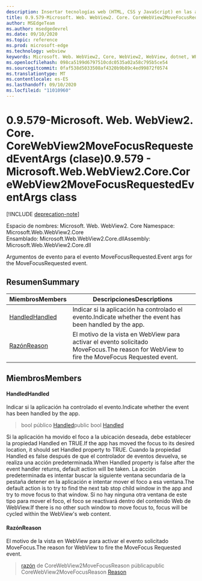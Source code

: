 ```yaml
---
description: Insertar tecnologías web (HTML, CSS y JavaScript) en las aplicaciones nativas con el control Microsoft Edge WebView2
title: 0.9.579-Microsoft. Web. WebView2. Core. CoreWebView2MoveFocusRequestedEventArgs
author: MSEdgeTeam
ms.author: msedgedevrel
ms.date: 09/10/2020
ms.topic: reference
ms.prod: microsoft-edge
ms.technology: webview
keywords: Microsoft. Web. WebView2, Core, WebView2, WebView, dotnet, WPF, WinForms, App, Edge, CoreWebView2, CoreWebView2Controller, control de explorador, Edge HTML, Microsoft. Web. WebView2. Core. CoreWebView2MoveFocusRequestedEventArgs
ms.openlocfilehash: 098ca5199d6797510cdc0535a02a58c795b5ce54
ms.sourcegitcommit: 0faf538d5033508af4320b9b89c4ed99872f0574
ms.translationtype: MT
ms.contentlocale: es-ES
ms.lasthandoff: 09/10/2020
ms.locfileid: "11010960"
---
```

# <span data-ttu-id="f8b86-104">0.9.579-Microsoft. Web. WebView2. Core. CoreWebView2MoveFocusRequestedEventArgs (clase)</span><span class="sxs-lookup"><span data-stu-id="f8b86-104">0.9.579 - Microsoft.Web.WebView2.Core.CoreWebView2MoveFocusRequestedEventArgs class</span></span> 

[!INCLUDE [deprecation-note](../../includes/deprecation-note.md)]

<span data-ttu-id="f8b86-105">Espacio de nombres: Microsoft. Web. WebView2. Core </span><span class="sxs-lookup"><span data-stu-id="f8b86-105">Namespace: Microsoft.Web.WebView2.Core</span></span>\
<span data-ttu-id="f8b86-106">Ensamblado: Microsoft.Web.WebView2.Core.dll</span><span class="sxs-lookup"><span data-stu-id="f8b86-106">Assembly: Microsoft.Web.WebView2.Core.dll</span></span>

<span data-ttu-id="f8b86-107">Argumentos de evento para el evento MoveFocusRequested.</span><span class="sxs-lookup"><span data-stu-id="f8b86-107">Event args for the MoveFocusRequested event.</span></span>

## <span data-ttu-id="f8b86-108">Resumen</span><span class="sxs-lookup"><span data-stu-id="f8b86-108">Summary</span></span>

 <span data-ttu-id="f8b86-109">Miembros</span><span class="sxs-lookup"><span data-stu-id="f8b86-109">Members</span></span>                        | <span data-ttu-id="f8b86-110">Descripciones</span><span class="sxs-lookup"><span data-stu-id="f8b86-110">Descriptions</span></span>
--------------------------------|---------------------------------------------
[<span data-ttu-id="f8b86-111">Handled</span><span class="sxs-lookup"><span data-stu-id="f8b86-111">Handled</span></span>](#handled) | <span data-ttu-id="f8b86-112">Indicar si la aplicación ha controlado el evento.</span><span class="sxs-lookup"><span data-stu-id="f8b86-112">Indicate whether the event has been handled by the app.</span></span>
[<span data-ttu-id="f8b86-113">Razón</span><span class="sxs-lookup"><span data-stu-id="f8b86-113">Reason</span></span>](#reason) | <span data-ttu-id="f8b86-114">El motivo de la vista en WebView para activar el evento solicitado MoveFocus.</span><span class="sxs-lookup"><span data-stu-id="f8b86-114">The reason for WebView to fire the MoveFocus Requested event.</span></span>

## <span data-ttu-id="f8b86-115">Miembros</span><span class="sxs-lookup"><span data-stu-id="f8b86-115">Members</span></span>

#### <span data-ttu-id="f8b86-116">Handled</span><span class="sxs-lookup"><span data-stu-id="f8b86-116">Handled</span></span> 

<span data-ttu-id="f8b86-117">Indicar si la aplicación ha controlado el evento.</span><span class="sxs-lookup"><span data-stu-id="f8b86-117">Indicate whether the event has been handled by the app.</span></span>

> <span data-ttu-id="f8b86-118">bool público [Handled](#handled)</span><span class="sxs-lookup"><span data-stu-id="f8b86-118">public bool [Handled](#handled)</span></span>

<span data-ttu-id="f8b86-119">Si la aplicación ha movido el foco a la ubicación deseada, debe establecer la propiedad Handled en TRUE.</span><span class="sxs-lookup"><span data-stu-id="f8b86-119">If the app has moved the focus to its desired location, it should set Handled property to TRUE.</span></span> <span data-ttu-id="f8b86-120">Cuando la propiedad Handled es false después de que el controlador de eventos devuelva, se realiza una acción predeterminada.</span><span class="sxs-lookup"><span data-stu-id="f8b86-120">When Handled property is false after the event handler returns, default action will be taken.</span></span> <span data-ttu-id="f8b86-121">La acción predeterminada es intentar buscar la siguiente ventana secundaria de la pestaña detener en la aplicación e intentar mover el foco a esa ventana.</span><span class="sxs-lookup"><span data-stu-id="f8b86-121">The default action is to try to find the next tab stop child window in the app and try to move focus to that window.</span></span> <span data-ttu-id="f8b86-122">Si no hay ninguna otra ventana de este tipo para mover el foco, el foco se reactivará dentro del contenido Web de WebView.</span><span class="sxs-lookup"><span data-stu-id="f8b86-122">If there is no other such window to move focus to, focus will be cycled within the WebView's web content.</span></span>

#### <span data-ttu-id="f8b86-123">Razón</span><span class="sxs-lookup"><span data-stu-id="f8b86-123">Reason</span></span> 

<span data-ttu-id="f8b86-124">El motivo de la vista en WebView para activar el evento solicitado MoveFocus.</span><span class="sxs-lookup"><span data-stu-id="f8b86-124">The reason for WebView to fire the MoveFocus Requested event.</span></span>

> <span data-ttu-id="f8b86-125">[razón](#reason) de CoreWebView2MoveFocusReason pública</span><span class="sxs-lookup"><span data-stu-id="f8b86-125">public CoreWebView2MoveFocusReason [Reason](#reason)</span></span>

